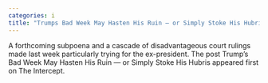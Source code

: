 ```yaml
---
categories: i
title: "Trumps Bad Week May Hasten His Ruin — or Simply Stoke His Hubris"
---
```

A forthcoming subpoena and a cascade of disadvantageous court rulings made last week particularly trying for the ex-president.
The post Trump&#8217;s Bad Week May Hasten His Ruin — or Simply Stoke His Hubris appeared first on The Intercept.
